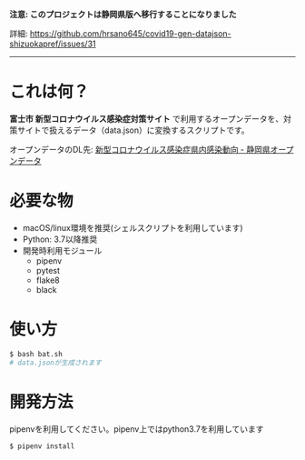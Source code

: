**注意: このプロジェクトは静岡県版へ移行することになりました** 


詳細: https://github.com/hrsano645/covid19-gen-datajson-shizuokapref/issues/31

---

# これは何？

**富士市 新型コロナウイルス感染症対策サイト** で利用するオープンデータを、対策サイトで扱えるデータ（data.json）に変換するスクリプトです。

オープンデータのDL先: [新型コロナウイルス感染症県内感染動向 - 静岡県オープンデータ](https://opendata.pref.shizuoka.jp/dataset/8167.html)

# 必要な物

- macOS/linux環境を推奨(シェルスクリプトを利用しています)
- Python: 3.7以降推奨
- 開発時利用モジュール
  - pipenv
  - pytest
  - flake8
  - black

# 使い方

```bash
$ bash bat.sh
# data.jsonが生成されます
```

# 開発方法

pipenvを利用してください。pipenv上ではpython3.7を利用しています

```bash
$ pipenv install
```

<!-- # data.jsonのデータフォーマットについて
こちらを参照してください -> [data_format.md](data_format.md) -->

